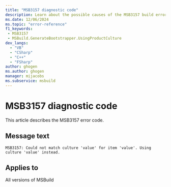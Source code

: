 ```yaml
---
title: "MSB3157 diagnostic code"
description: Learn about the possible causes of the MSB3157 build error, and get troubleshooting tips.
ms.date: 12/06/2024
ms.topic: "error-reference"
f1_keywords:
 - MSB3157
 - MSBuild.GenerateBootstrapper.UsingProductCulture
dev_langs:
  - "VB"
  - "CSharp"
  - "C++"
  - "FSharp"
author: ghogen
ms.author: ghogen
manager: mijacobs
ms.subservice: msbuild
---
```


# MSB3157 diagnostic code

<!-- :::ErrorDefinitionDescription::: -->
<!-- :::editable-content name="introDescription"::: -->
This article describes the MSB3157 error code.
<!-- :::editable-content-end::: -->

## Message text

`MSB3157: Could not match culture 'value' for item 'value'. Using culture 'value' instead.`

<!-- :::editable-content name="postOutputDescription"::: -->
<!--
{StrBegin="MSB3157: "}
-->
<!-- :::editable-content-end::: -->
<!-- :::ErrorDefinitionDescription-end::: -->

## Applies to

All versions of MSBuild
